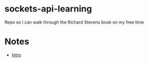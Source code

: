 # sockets-api-learning
Repo so I can walk through the Richard Stevens book on my free time

# Notes

* [Intro](/unpv13e/intro/README.md)
